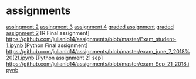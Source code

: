 # assignments
[assingment 2](https://github.com/julianlo14/assignments/blob/master/assignment2.ipynb)
[assingment 3](https://github.com/julianlo14/assignments/blob/master/assignment3.ipynb)
[assignment 4](https://github.com/julianlo14/assignments/blob/master/assignment4-2.ipynb)
[graded assignment](https://github.com/julianlo14/assignments/blob/master/Graded_assignment1.ipynb)
[graded assignment 2](https://github.com/julianlo14/assignments/blob/master/Graded_assignment_2.ipynb)
[R Final assignment] https://github.com/julianlo14/assignments/blob/master/Exam_student-1.ipynb
[Python Final assignment] https://github.com/julianlo14/assignments/blob/master/exam_june_7_2018%20(2).ipynb
[Python assignment 21 sep] https://github.com/julianlo14/assignments/blob/master/exam_Sep_21_2018.ipynb
